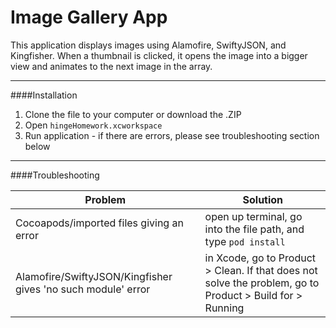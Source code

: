 # Image Gallery App

This application displays images using Alamofire, SwiftyJSON, and Kingfisher.  When a thumbnail is clicked, it opens the image into a bigger view and animates to the next image in the array.

---

####Installation
1. Clone the file to your computer or download the .ZIP
2. Open `hingeHomework.xcworkspace`
3. Run application - if there are errors, please see troubleshooting section below

---

####Troubleshooting

| Problem     | Solution         
| ------------- |-------------|
| Cocoapods/imported files giving an error      | open up terminal, go into the file path, and type `pod install` |
| Alamofire/SwiftyJSON/Kingfisher gives 'no such module' error | in Xcode, go to Product > Clean.  If that does not solve the problem, go to Product > Build for > Running     |


